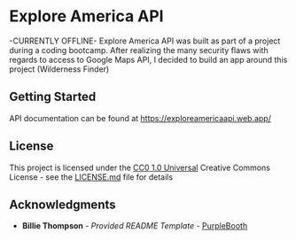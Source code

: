 # Explore America API

-CURRENTLY OFFLINE-
Explore America API was built as part of a project during a coding bootcamp. After realizing the many security flaws with regards to access 
to Google Maps API, I decided to build an app around this project (Wilderness Finder)

## Getting Started

API documentation can be found at https://exploreamericaapi.web.app/

  
## License

This project is licensed under the [CC0 1.0 Universal](LICENSE.md)
Creative Commons License - see the [LICENSE.md](LICENSE.md) file for
details

## Acknowledgments

  - **Billie Thompson** - *Provided README Template* -
    [PurpleBooth](https://github.com/PurpleBooth)

